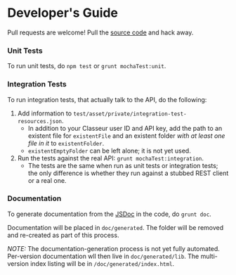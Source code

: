 # Developer's Guide

Pull requests are welcome! Pull the [source code](https://github.com/zbentley/classeur-api-client) and hack away.

### Unit Tests

To run unit tests, do `npm test` or `grunt mochaTest:unit`.

### Integration Tests

To run integration tests, that actually talk to the API, do the following:

1. Add information to `test/asset/private/integration-test-resources.json`.
	- In addition to your Classeur user ID and API key, add the path to an existent file for `existentFile` and an existent folder _with at least one file in it_ to `existentFolder`.
	- `existentEmptyFolder` can be left alone; it is not yet used.
2. Run the tests against the real API: `grunt mochaTest:integration`.
	- The tests are the same when run as unit tests or integration tests; the only difference is whether they run against a stubbed REST client or a real one.

### Documentation

To generate documentation from the [JSDoc](http://usejsdoc.org/) in the code, do `grunt doc`.

Documentation will be placed in `doc/generated`. The folder will be removed and re-created as part of this process.

*NOTE:* The documentation-generation process is not yet fully automated. Per-version documentation wll then live in `doc/generated/lib`. The multi-version index listing will be in `/doc/generated/index.html`.